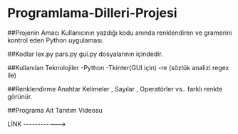 # Programlama-Dilleri-Projesi
##Projenin Amacı
Kullanıcının yazdığı kodu anında renklendiren ve gramerini kontrol eden Python uygulaması.

##Kodlar
lex.py pars.py gui.py dosyalarının içindedir.


##Kullanılan Teknolojiler
-Python
-Tkinter(GUI için)
-re (sözlük analizi regex ile)


##Renklendirme
Anahtar Kelimeler , Sayılar , Operatörler vs.. farklı renkte görünür.

##Programa Ait Tanıtım Videosu

LİNK ------------>

